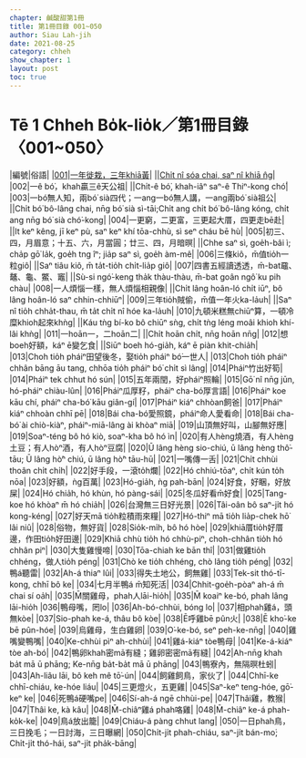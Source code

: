 ```yaml
---
chapter: 鹹酸甜第1冊
title: 第1冊目錄 001~050
author: Siau Lah-jih
date: 2021-08-25
category: chheh
show_chapter: 1
layout: post
toc: true
---
```


# Tē 1 Chheh Bo̍k-lio̍k／第1冊目錄 〈001~050〉



|編號|俗語|
|[001](09-01.html)|[一年徙栽，三年khiā黃](09-01.html)|
||[Chi̍t nî sóa chai, saⁿ nî khiā n̂g](09-01.html)|
|002|一ê bó͘，khah贏三ê天公祖|
||Chi̍t-ê bó͘, khah-iâⁿ saⁿ-ê Thiⁿ-kong chó͘|
|003|一bó͘無人知，兩bó͘ sià四代；一ang一bó͘無人講，一ang兩bó͘ sià祖公|
||Chi̍t bó͘ bô-lâng chai, nn̄g bó͘ sià sì-tāi;Chi̍t ang chi̍t bó͘ bô-lâng kóng, chi̍t ang nn̄g bó͘ sià chó͘-kong|
|004|一更窮，二更富，三更起大厝，四更走bē赴|
||It keⁿ kêng, jī keⁿ pù, saⁿ keⁿ khí tōa-chhù, sì seⁿ cháu bē hù|
|005|初三、四，月眉意；十五、六，月當圓；廿三、四，月暗暝|
||Chhe saⁿ sì, goe̍h-bâi ì; cha̍p gō͘ la̍k, goe̍h tng îⁿ; jia̍p saⁿ sì, goe̍h àm-mê|
|006|三條kiô，m̄值tio̍h一粒giô|
||Saⁿ tiâu kiô, m̄ ta̍t-tio̍h chi̍t-lia̍p giô|
|007|四書五經讀透透，m̄-bat黿、鼇、龜、鱉、竈|
||Sù-si ngó͘-keng tha̍k thàu-thàu, m̄-bat goân ngô͘ ku pih chàu|
|008|一人煩惱一樣，無人煩惱相親像|
||Chi̍t lâng hoân-ló chi̍t iūⁿ, bô lâng hoân-ló saⁿ chhin-chhiūⁿ|
|009|三年tio̍h賊偷，m̄值一年火ka-la̍uh|
||Saⁿ nî tio̍h chha̍t-thau, m̄ ta̍t chi̍t nî hóe ka-la̍uh|
|010|九頓米糕無chiūⁿ算，一頓冷糜khioh起來khǹg|
||Káu tǹg bí-ko bô chiūⁿ sǹg, chi̍t tǹg léng moâi khioh khí-lâi khǹg|
|011|一hoān一，二hoān二|
||Chi̍t hoān chi̍t, nn̄g hoān nn̄g|
|012|想boeh好額，káⁿ ē變乞食|
||Siūⁿ boeh hó-gia̍h, káⁿ ē piàn khit-chia̍h|
|013|Choh tio̍h pháiⁿ田望後冬，娶tio̍h pháiⁿ bó͘一世人|
|013|Choh tio̍h pháiⁿ chhân bāng āu tang, chhōa tio̍h pháiⁿ bó͘ chi̍t sì lâng|
|014|Pháiⁿ竹出好筍|
|014|Pháiⁿ tek chhut hó sún|
|015|五年兩閏，好pháiⁿ照輪|
|015|Gō͘ nî nn̄g jūn, hó-pháiⁿ chiàu-lûn|
|016|Pháiⁿ瓜厚籽，pháiⁿ cha-bó͘厚言語|
|016|Pháiⁿ koe kāu chí, pháiⁿ cha-bó͘ kāu giân-gí|
|017|Pháiⁿ kiáⁿ chhòan飼爸|
|017|Pháiⁿ kiáⁿ chhoàn chhī pē|
|018|Bái cha-bó͘愛照鏡，pháiⁿ命人愛看命|
|018|Bái cha-bó͘ ài chiò-kiàⁿ, pháiⁿ-miā-lâng ài khòaⁿ miā|
|019|山頂無好叫，山腳無好應|
|019|Soaⁿ-téng bô hó kiò, soaⁿ-kha bô hó ìn|
|020|有人hèng燒酒，有人hèng土豆；有人hòⁿ酒，有人hòⁿ豆腐|
|020|Ū lâng hèng sio-chiú, ū lâng hèng thô͘-tāu; Ū lâng hò͘ⁿ chiú, ū lâng hò͘ⁿ tāu-hū|
|021|一嘴傳一舌|
|021|Chi̍t chhùi thoân chi̍t chi̍h|
|022|好手段，一滾to̍h爛|
|022|Hó chhiú-tōaⁿ, chi̍t kún to̍h nōa|
|023|好額，ǹg百萬|
|023|Hó-gia̍h, ǹg pah-bān|
|024|好食，好睏，好放屎|
|024|Hó chia̍h, hó khùn, hó pàng-sái|
|025|冬瓜好看m̄好食|
|025|Tang-koe hó khòaⁿ m̄ hó chia̍h|
|026|台灣無三日好光景|
|026|Tâi-oân bô saⁿ-ji̍t hó kong-kéng|
|027|好天mā tio̍h粒積雨來糧|
|027|Hó-thiⁿ mā tio̍h lia̍p-chek hō͘ lâi niû|
|028|俗物，無好貨|
|028|Sio̍k-mi̍h, bô hó hòe|
|029|khiā厝tio̍h好厝邊，作田tio̍h好田邊|
|029|Khiā chhù tio̍h hó chhù-piⁿ, choh-chhân tio̍h hó chhân piⁿ|
|030|大隻雞慢啼|
|030|Tōa-chiah ke bān thî|
|031|做雞tio̍h chhéng，做人tio̍h péng|
|031|Chò ke tio̍h chhéng, chò lâng tio̍h péng|
|032|鴨á聽雷|
|032|Ah-á thiaⁿ lûi|
|033|得失土地公，飼無雞|
|033|Tek-sit thó-tī-kong, chhī bô ke|
|034|七月半鴨á m̄知死活|
|034|Chhit-goe̍h-pòaⁿ ah-á m̄ chai sí oa̍h|
|035|M̄關雞母，phah人lāi-hio̍h|
|035|M̄ koaiⁿ ke-bó, phah lâng lāi-hio̍h
|036|鴨母嘴，罔lo|
|036|Ah-bó-chhùi, bóng lo|
|037|相phah雞á，頭無kòe|
|037|Sio-phah ke-á, thâu bô kòe|
|038|Ē呼雞bē pûn火|
|038|Ē kho͘-ke bē pûn-hóe|
|039|烏雞母，生白雞卵|
|039|O͘-ke-bó, seⁿ peh-ke-nn̄g|
|040|雞嘴變鴨嘴|
|040|Ke-chhùi pìⁿ ah-chhùi|
|041|雞á-kiáⁿ tòe鴨母|
|041|Ke-á-kiáⁿ tòe ah-bó|
|042|鴨卵khah密mā有縫；雞卵密密mā有縫|
|042|Ah-nn̄g khah ba̍t mā ū phāng; Ke-nn̄g ba̍t-ba̍t mā ū phāng|
|043|鴨寮內，無隔暝杜蚓|
|043|Ah-liâu lāi, bô keh mê tō͘-ún|
|044|飼雞飼鳥，家伙了|
|044|Chhī-ke chhī-chiáu, ke-hóe liáu|
|045|三更燈火，五更雞|
|045|Saⁿ-keⁿ teng-hóe, gō͘-keⁿ ke|
|046|死鴨á硬嘴pe|
|046|Sí-ah-á ngē chhùi-pe|
|047|Thâi雞，教猴|
|047|Thâi ke, kà kâu|
|048|M̄-chiâⁿ雞á phah咯雞|
|048|M̄-chiâⁿ ke-á phah-ko̍k-ke|
|049|鳥á放出籠|
|049|Chiáu-á pàng chhut lang|
|050|一日phah鳥，三日挽毛；一日討海，三日曝網|
|050|Chi̍t-ji̍t phah-chiáu, saⁿ-ji̍t bán-mo͘; Chi̍t-ji̍t thó-hái, saⁿ-ji̍t pha̍k-bāng|




